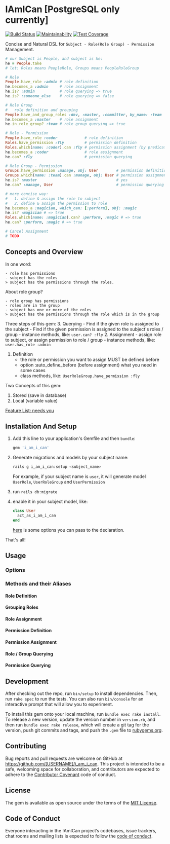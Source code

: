# IAmICan [PostgreSQL only currently]

[![Build Status](https://travis-ci.org/zhandao/i_am_i_can.svg?branch=master)](https://travis-ci.org/zhandao/i_am_i_can)
[![Maintainability](https://api.codeclimate.com/v1/badges/27b664da01b6cc7180e3/maintainability)](https://codeclimate.com/github/zhandao/i_am_i_can/maintainability)
[![Test Coverage](https://api.codeclimate.com/v1/badges/27b664da01b6cc7180e3/test_coverage)](https://codeclimate.com/github/zhandao/i_am_i_can/test_coverage)

Concise and Natural DSL for `Subject - Role(Role Group) - Permission` Management.

```ruby
# our Subject is People, and subject is he:
he = People.take
# let: Roles means PeopleRole, Groups means PeopleRoleGroup

# Role
People.have_role :admin # role definition
he.becomes_a :admin     # role assignment
he.is? :admin           # role querying => true
he.is? :someone_else    # role querying => false

# Role Group
#   role definition and grouping
People.have_and_group_roles :dev, :master, :committer, by_name: :team
he.becomes_a :master    # role assignment
he.in_role_group? :team # role group querying => true

# Role - Permission
People.have_role :coder            # role definition
Roles.have_permission :fly         # permission definition
Roles.which(name: :coder).can :fly # permission assignment (by predicate)
he.becomes_a :coder                # role assignment
he.can? :fly                       # permission querying

# Role Group - Permission
Groups.have_permission :manage, obj: User        # permission definition
Groups.which(name: :team).can :manage, obj: User # permission assignment (by predicate and object)
he.is? :master                                   # yes
he.can? :manage, User                            # permission querying

# more concise way: 
#   1. define & assign the role to subject
#   2. define & assign the permission to role
he.becomes_a :magician, which_can: [:perform], obj: :magic
he.is? :magician # => true
Roles.which(name: :magician).can? :perform, :magic # => true
he.can? :perform, :magic # => true

# Cancel Assignment
# TODO
```

## Concepts and Overview

In one word:
```
- role has permissions
- subject has the roles
> subject has the permissions through the roles.
```

About role group?
```
- role group has permissions
- roles are in the group
- subject has one or more of the roles
> subject has the permissions through the role which is in the group
```

Three steps of this gem:
3. Querying
    - Find if the given role is assigned to the subject
    - Find if the given permission is assigned to the subject's roles / group
    - instance methods, like: `user.can? :fly`
2. Assignment
    - assign role to subject, or assign permission to role / group
    - instance methods, like: `user.has_role :admin`
1. Definition
    - the role or permission you want to assign MUST be defined before
    - option :auto_define_before (before assignment) what you need in some cases
    - class methods, like: `UserRoleGroup.have_permission :fly`
    
Two Concepts of this gem:
1. Stored (save in database)
2. Local (variable value)

[Feature List: needs you](https://github.com/zhandao/i_am_i_can/issues/2)

## Installation And Setup

1. Add this line to your application's Gemfile and then `bundle`:

    ```ruby
    gem 'i_am_i_can'
    ```
    
2. Generate migrations and models by your subject name:
    
    ```bash
    rails g i_am_i_can:setup <subject_name>
    ```
    
    For example, if your subject name is `user`, it will generate
    model `UserRole`, `UserRoleGroup` and `UserPermission`
    
3. run `rails db:migrate`

4. enable it in your subject model, like:

    ```ruby
    class User
      act_as_i_am_i_can
    end
    ```
    
    [here](#options) is some options you can pass to the declaration.
    
That's all!

## Usage

### Options

### Methods and their Aliases

#### Role Definition

#### Grouping Roles

#### Role Assignment

#### Permission Definition

#### Permission Assignment

#### Role / Group Querying

#### Permission Querying

## Development

After checking out the repo, run `bin/setup` to install dependencies. Then, run `rake spec` to run the tests. You can also run `bin/console` for an interactive prompt that will allow you to experiment.

To install this gem onto your local machine, run `bundle exec rake install`. To release a new version, update the version number in `version.rb`, and then run `bundle exec rake release`, which will create a git tag for the version, push git commits and tags, and push the `.gem` file to [rubygems.org](https://rubygems.org).

## Contributing

Bug reports and pull requests are welcome on GitHub at https://github.com/[USERNAME]/i_am_i_can. This project is intended to be a safe, welcoming space for collaboration, and contributors are expected to adhere to the [Contributor Covenant](http://contributor-covenant.org) code of conduct.

## License

The gem is available as open source under the terms of the [MIT License](https://opensource.org/licenses/MIT).

## Code of Conduct

Everyone interacting in the IAmICan project’s codebases, issue trackers, chat rooms and mailing lists is expected to follow the [code of conduct](https://github.com/[USERNAME]/i_am_i_can/blob/master/CODE_OF_CONDUCT.md).
